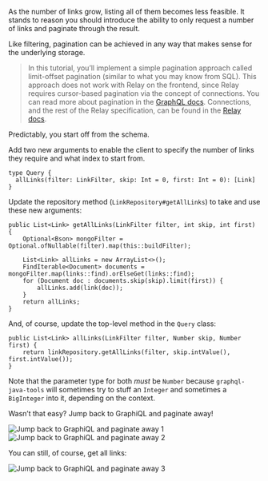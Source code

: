 As the number of links grow, listing all of them becomes less feasible. It stands to reason you should introduce the ability to only request a number of links and paginate through the result.

Like filtering, pagination can be achieved in any way that makes sense for the underlying storage.

> In this tutorial, you’ll implement a simple pagination approach called limit-offset pagination (similar to what you may know from SQL). This approach does not work with Relay on the frontend, since Relay requires cursor-based pagination via the concept of connections. You can read more about pagination in the [GraphQL docs](http://graphql.org/learn/pagination/). Connections, and the rest of the Relay specification, can be found in the [Relay docs](https://facebook.github.io/relay/docs/graphql-connections.html).

Predictably, you start off from the schema.

Add two new arguments to enable the client to specify the number of links they require and what index to start from.

    type Query {
      allLinks(filter: LinkFilter, skip: Int = 0, first: Int = 0): [Link]
    }

Update the repository method (`LinkRepository#getAllLinks`) to take and use these new arguments:

    public List<Link> getAllLinks(LinkFilter filter, int skip, int first) {
        Optional<Bson> mongoFilter = Optional.ofNullable(filter).map(this::buildFilter);
        
        List<Link> allLinks = new ArrayList<>();
        FindIterable<Document> documents = mongoFilter.map(links::find).orElseGet(links::find);
        for (Document doc : documents.skip(skip).limit(first)) {
            allLinks.add(link(doc));
        }
        return allLinks;
    }

And, of course, update the top-level method in the `Query` class:

    public List<Link> allLinks(LinkFilter filter, Number skip, Number first) {
        return linkRepository.getAllLinks(filter, skip.intValue(), first.intValue());
    }

Note that the parameter type for both *must* be `Number` because `graphql-java-tools` will sometimes try to stuff an `Integer` and sometimes a `BigInteger` into it, depending on the context.

Wasn’t that easy? Jump back to GraphiQL and paginate away!

![Jump back to GraphiQL and paginate away 1](http://i.imgur.com/ln7Ltgv.png) ![Jump back to GraphiQL and paginate away 2](http://i.imgur.com/Vm4TZQd.png)

You can still, of course, get all links:

![Jump back to GraphiQL and paginate away 3](http://i.imgur.com/pCd1e4j.png)
